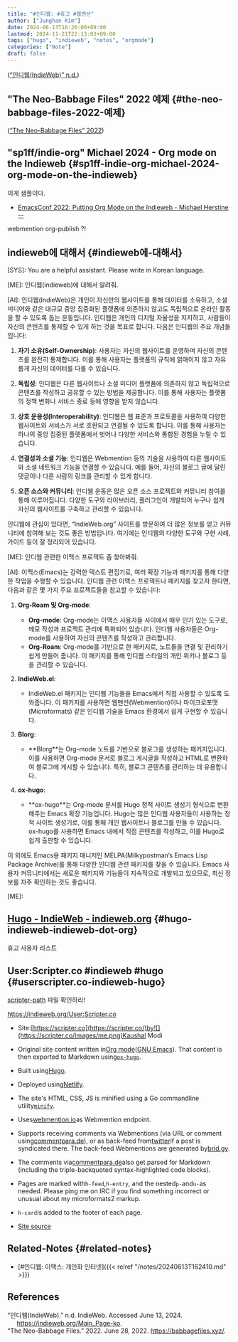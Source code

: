 ```yaml
---
title: "#인디웹: #휴고 #웹멘션"
author: ["Junghan Kim"]
date: 2024-06-13T16:26:00+09:00
lastmod: 2024-11-21T22:13:03+09:00
tags: ["hugo", "indieweb", "notes", "orgmode"]
categories: ["Note"]
draft: false
---
```


(<a href="#citeproc_bib_item_1">“인디웹(IndieWeb)” n.d.</a>)


## "The Neo-Babbage Files"  2022 예제 {#the-neo-babbage-files-2022-예제}

(<a href="#citeproc_bib_item_2">“The Neo-Babbage Files” 2022</a>)


## "sp1ff/indie-org" Michael 2024 - Org mode on the Indieweb {#sp1ff-indie-org-michael-2024-org-mode-on-the-indieweb}

이게 샘플이다.

-   [EmacsConf 2022: Putting Org Mode on the Indieweb - Michael Herstine --](https://www.youtube.com/watch?v=48RoqMbhftg&list=PLomc4HLgvuCUIwab7EynU78rerDXfFyR_&index=58&t=2s)

webmention org-publish ?!


## indieweb에 대해서 {#indieweb에-대해서}

<div class="ai">

[SYS]: You are a helpful assistant. Please write in Korean language.

[ME]: 인디웹(indieweb)에 대해서 알려줘.

[AI]: 인디웹(IndieWeb)은 개인이 자신만의 웹사이트를 통해 데이터를 소유하고, 소셜 미디어와 같은 대규모 중앙 집중화된 플랫폼에 의존하지 않고도 독립적으로 온라인 활동을 할 수 있도록 돕는 운동입니다. 인디웹은 개인의 디지털 자율성을 지지하고, 사람들이 자신의 콘텐츠를 통제할 수 있게 하는 것을 목표로 합니다. 다음은 인디웹의 주요 개념들입니다:

1.  ****자기 소유(Self-Ownership)****: 사용자는 자신의 웹사이트를 운영하며 자신의 콘텐츠를 완전히 통제합니다. 이를 통해 사용자는 플랫폼의 규칙에 얽매이지 않고 자유롭게 자신의 데이터를 다룰 수 있습니다.

2.  ****독립성****: 인디웹은 다른 웹사이트나 소셜 미디어 플랫폼에 의존하지 않고 독립적으로 콘텐츠를 작성하고 공유할 수 있는 방법을 제공합니다. 이를 통해 사용자는 플랫폼의 정책 변화나 서비스 종료 등에 영향을 받지 않습니다.

3.  ****상호 운용성(Interoperability)****: 인디웹은 웹 표준과 프로토콜을 사용하여 다양한 웹사이트와 서비스가 서로 호환되고 연결될 수 있도록 합니다. 이를 통해 사용자는 하나의 중앙 집중된 플랫폼에서 벗어나 다양한 서비스와 통합된 경험을 누릴 수 있습니다.

4.  ****연결성과 소셜 기능****: 인디웹은 Webmention 등의 기술을 사용하여 다른 웹사이트와 소셜 네트워크 기능을 연결할 수 있습니다. 예를 들어, 자신의 블로그 글에 달린 댓글이나 다른 사람의 링크를 관리할 수 있게 합니다.

5.  ****오픈 소스와 커뮤니티****: 인디웹 운동은 많은 오픈 소스 프로젝트와 커뮤니티 참여를 통해 이루어집니다. 다양한 도구와 라이브러리, 플러그인이 개발되어 누구나 쉽게 자신의 웹사이트를 구축하고 관리할 수 있습니다.

인디웹에 관심이 있다면, “IndieWeb.org” 사이트를 방문하여 더 많은 정보를 얻고 커뮤니티에 참여해 보는 것도 좋은 방법입니다. 여기에는 인디웹의 다양한 도구와 구현 사례, 가이드 등이 잘 정리되어 있습니다.

[ME]: 인디웹 관련한 이맥스 프로젝트 좀 찾아봐줘.

[AI]: 이맥스(Emacs)는 강력한 텍스트 편집기로, 여러 확장 기능과 패키지를 통해 다양한 작업을 수행할 수 있습니다. 인디웹 관련 이맥스 프로젝트나 패키지를 찾고자 한다면, 다음과 같은 몇 가지 주요 프로젝트들을 참고할 수 있습니다:

1.  ****Org-Roam 및 Org-mode****:
    -   ****Org-mode****: Org-mode는 이맥스 사용자들 사이에서 매우 인기 있는 도구로, 메모 작성과 프로젝트 관리에 특화되어 있습니다. 인디웹 사용자들은 Org-mode를 사용하여 자신의 콘텐츠를 작성하고 관리합니다.
    -   ****Org-Roam****: Org-mode를 기반으로 한 패키지로, 노트들을 연결 및 관리하기 쉽게 만들어 줍니다. 이 패키지를 통해 인디웹 스타일의 개인 위키나 블로그 등을 관리할 수 있습니다.

2.  ****IndieWeb.el****:
    -   IndieWeb.el 패키지는 인디웹 기능들을 Emacs에서 직접 사용할 수 있도록 도와줍니다. 이 패키지를 사용하면 웹멘션(Webmention)이나 마이크로포맷(Microformats) 같은 인디웹 기술을 Emacs 환경에서 쉽게 구현할 수 있습니다.

3.  ****Blorg****:
    -   \*\*Blorg\*\*는 Org-mode 노트를 기반으로 블로그를 생성하는 패키지입니다. 이를 사용하면 Org-mode 문서로 블로그 게시글을 작성하고 HTML로 변환하여 블로그에 게시할 수 있습니다. 특히, 블로그 콘텐츠를 관리하는 데 유용합니다.

4.  ****ox-hugo****:
    -   \*\*ox-hugo\*\*는 Org-mode 문서를 Hugo 정적 사이트 생성기 형식으로 변환해주는 Emacs 확장 기능입니다. Hugo는 많은 인디웹 사용자들이 사용하는 정적 사이트 생성기로, 이를 통해 개인 웹사이트나 블로그를 만들 수 있습니다. ox-hugo를 사용하면 Emacs 내에서 직접 콘텐츠를 작성하고, 이를 Hugo로 쉽게 출판할 수 있습니다.

이 외에도 Emacs용 패키지 매니저인 MELPA(Milkypostman’s Emacs Lisp Package Archive)를 통해 다양한 인디웹 관련 패키지를 찾을 수 있습니다. Emacs 사용자 커뮤니티에서는 새로운 패키지와 기능들이 지속적으로 개발되고 있으므로, 최신 정보를 자주 확인하는 것도 좋습니다.

[ME]:

</div>


## [Hugo - IndieWeb - indieweb.org](https://indieweb.org/Hugo) {#hugo-indieweb-indieweb-dot-org}

휴고 사용자 리스트


## User:Scripter.co #indieweb #hugo {#userscripter.co-indieweb-hugo}

[scripter-path](/home/junghan/sync/emacs/hugo-themes/scripter.co) 파일 확인하라!

<https://indieweb.org/User:Scripter.co>

-   Site:[https://scripter.co](https://scripter.co/)by![](https://scripter.co/images/me.png)Kaushal Modi

-   Original site content written in[Org mode](https://orgmode.org/)([GNU Emacs](https://www.gnu.org/software/emacs/)). That content is then exported to Markdown using[`ox-hugo`](https://ox-hugo.scripter.co/).
-   Built using[Hugo](https://indieweb.org/hugo).
-   Deployed using[Netlify](https://netlify.com/).
-   The site's HTML, CSS, JS is minified using a Go commandline utility[`minify`](https://github.com/tdewolff/minify).
-   Uses[webmention.io](https://indieweb.org/webmention.io)as Webmention endpoint.
-   Supports receiving comments via Webmentions (via URL or comment using[commentpara.de](https://indieweb.org/commentpara.de)), or as back-feed from[twitter](https://indieweb.org/twitter)if a post is syndicated there. The back-feed Webmentions are generated by[brid.gy](https://indieweb.org/brid.gy).
-   The comments via[commentpara.de](https://indieweb.org/commentpara.de)also get parsed for Markdown (including the triple-backquoted syntax-highlighted code blocks).
-   Pages are marked with`h-feed`,`h-entry`, and the nested`p-`and`u-`as needed. Please ping me on IRC if you find something incorrect or unusual about my microformats2 markup.
-   `h-card`is added to the footer of each page.

-   [Site source](https://gitlab.com/kaushalmodi/kaushalmodi.gitlab.io)


## Related-Notes {#related-notes}

-   [#인디웹: 이맥스: 개인화 인터넷]({{< relref "/notes/20240613T162410.md" >}})

## References

<style>.csl-entry{text-indent: -1.5em; margin-left: 1.5em;}</style><div class="csl-bib-body">
  <div class="csl-entry"><a id="citeproc_bib_item_1"></a>“인디웹(IndieWeb).” n.d. IndieWeb. Accessed June 13, 2024. <a href="https://indieweb.org/Main_Page-ko">https://indieweb.org/Main_Page-ko</a>.</div>
  <div class="csl-entry"><a id="citeproc_bib_item_2"></a>“The Neo-Babbage Files.” 2022. June 28, 2022. <a href="https://babbagefiles.xyz/">https://babbagefiles.xyz/</a>.</div>
</div>
